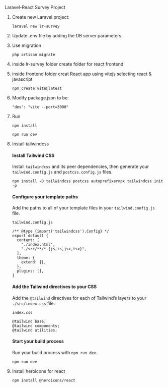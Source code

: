 Laravel-React Survey Project

1. Create new Laravel project:
    ```shell
    laravel new lr-survey
    ```
2. Update .env file by adding the DB server parameters

3. Use migration
    ```shell
    php artisan migrate
    ```
4. inside lr-survey folder create folder for react frontend

5. inside frontend folder creat React app using vitejs selecting react & javascript
    ```shell
    npm create vite@latest
    ```
6. Modify package.json to be:
    ```shell
    "dev": "vite --port=3000"
    ```
7. Run

    ```shell
    npm install

    npm run dev
    ```

8. Install tailwindcss

    #### Install Tailwind CSS

    Install `tailwindcss` and its peer dependencies, then generate your `tailwind.config.js` and `postcss.config.js` files.

    ```
    npm install -D tailwindcss postcss autoprefixernpx tailwindcss init -p
    ```

    #### Configure your template paths

    Add the paths to all of your template files in your `tailwind.config.js` file.

    ```
    tailwind.config.js

    /** @type {import('tailwindcss').Config} */
    export default {
      content: [
        "./index.html",
        "./src/**/*.{js,ts,jsx,tsx}",
      ],
      theme: {
        extend: {},
      },
      plugins: [],
    }
    ```

    #### Add the Tailwind directives to your CSS

    Add the `@tailwind` directives for each of Tailwind’s layers to your `./src/index.css` file.

    ```
    index.css

    @tailwind base;
    @tailwind components;
    @tailwind utilities;
    ```

    #### Start your build process

    Run your build process with `npm run dev`.

    ```
    npm run dev
    ```

9. Install heroicons for react
    ```
    npm install @heroicons/react
    ```
